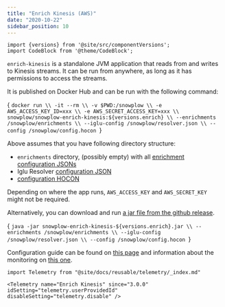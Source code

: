 ```yaml
---
title: "Enrich Kinesis (AWS)"
date: "2020-10-22"
sidebar_position: 10
---
```


```mdx-code-block
import {versions} from '@site/src/componentVersions';
import CodeBlock from '@theme/CodeBlock';
```

`enrich-kinesis` is a standalone JVM application that reads from and writes to Kinesis streams. It can be run from anywhere, as long as it has permissions to access the streams.

It is published on Docker Hub and can be run with the following command:

<CodeBlock language="bash">{
`docker run \\
  -it --rm \\
  -v $PWD:/snowplow \\
  -e AWS_ACCESS_KEY_ID=xxx \\
  -e AWS_SECRET_ACCESS_KEY=xxx \\
  snowplow/snowplow-enrich-kinesis:${versions.enrich} \\
  --enrichments /snowplow/enrichments \\
  --iglu-config /snowplow/resolver.json \\
  --config /snowplow/config.hocon
`}</CodeBlock>

Above assumes that you have following directory structure:

- `enrichments` directory, (possibly empty) with all [enrichment configuration JSONs](/docs/getting-started-on-snowplow-open-source/setup-snowplow-on-gcp/setup-validation-and-enrich/add-additional-enrichments/index.md)
- Iglu Resolver [configuration JSON](/docs/pipeline-components-and-applications/iglu/iglu-resolver/index.md)
- [configuration HOCON](/docs/pipeline-components-and-applications/enrichment-components/configuration-reference/index.md)

Depending on where the app runs, `AWS_ACCESS_KEY` and `AWS_SECRET_KEY` might not be required.

Alternatively, you can download and run [a jar file from the github release](https://github.com/snowplow/enrich/releases).

<CodeBlock language="bash">{
`java -jar snowplow-enrich-kinesis-${versions.enrich}.jar \\
  --enrichments /snowplow/enrichments \\
  --iglu-config /snowplow/resolver.json \\
  --config /snowplow/config.hocon
`}</CodeBlock>

Configuration guide can be found on [this page](/docs/pipeline-components-and-applications/enrichment-components/configuration-reference/index.md) and information about the monitoring on [this one](/docs/pipeline-components-and-applications/enrichment-components/monitoring/index.md).

```mdx-code-block
import Telemetry from "@site/docs/reusable/telemetry/_index.md"

<Telemetry name="Enrich Kinesis" since="3.0.0" idSetting="telemetry.userProvidedId" disableSetting="telemetry.disable" />
```

